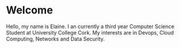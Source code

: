 # Welcome
Hello, my name is Elaine.
I an currently a third year Computer Science Student at University College Cork.
My interests are in Devops, Cloud Computing, Networks and Data Security.
